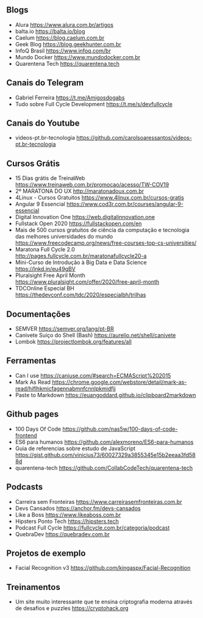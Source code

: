 ## Blogs

* Alura https://www.alura.com.br/artigos
* balta.io https://balta.io/blog
* Caelum https://blog.caelum.com.br
* Geek Blog https://blog.geekhunter.com.br
* InfoQ Brasil https://www.infoq.com/br
* Mundo Docker https://www.mundodocker.com.br
* Quarentena Tech https://quarentena.tech

## Canais do Telegram

* Gabriel Ferreira https://t.me/Amigosdogabs
* Tudo sobre Full Cycle Development https://t.me/s/devfullcycle

## Canais do Youtube

* videos-pt.br-tecnologia https://github.com/carolsoaressantos/videos-pt.br-tecnologia

## Cursos Grátis

* 15 Dias grátis de TreinaWeb https://www.treinaweb.com.br/promocao/acesso/TW-COV19
* 2º MARATONA DO UX http://maratonadoux.com.br
* 4Linux - Cursos Gratuitos https://www.4linux.com.br/cursos-gratis
* Angular 9 Essencial https://www.cod3r.com.br/courses/angular-9-essencial
* Digital Innovation One https://web.digitalinnovation.one
* Fullstack Open 2020 https://fullstackopen.com/en
* Mais de 500 cursos gratuitos de ciência da computação e tecnologia das melhores universidades do mundo https://www.freecodecamp.org/news/free-courses-top-cs-universities/
* Maratona Full Cycle 2.0 http://pages.fullcycle.com.br/maratonafullcycle20-a
* Mini-Curso de Introdução à Big Data e Data Science https://lnkd.in/eu49gBV
* Pluralsight Free April Month https://www.pluralsight.com/offer/2020/free-april-month
* TDCOnline Especial BH https://thedevconf.com/tdc/2020/especialbh/trilhas

## Documentações

* SEMVER https://semver.org/lang/pt-BR
* Canivete Suíço do Shell (Bash) https://aurelio.net/shell/canivete
* Lombok https://projectlombok.org/features/all

## Ferramentas

* Can I use https://caniuse.com/#search=ECMAScript%202015
* Mark As Read https://chrome.google.com/webstore/detail/mark-as-read/hiflhkmicfagennabmnfcnnlpkmidfjj
* Paste to Markdown https://euangoddard.github.io/clipboard2markdown

## Github pages

* 100 Days Of Code https://github.com/nas5w/100-days-of-code-frontend
* ES6 para humanos https://github.com/alexmoreno/ES6-para-humanos
* Guia de referencias sobre estudo de JavaScript https://gist.github.com/vinicius73/60027329a3855345e15b2eeaa3fd588d
* quarentena-tech https://github.com/CollabCodeTech/quarentena-tech

## Podcasts

* Carreira sem Fronteiras https://www.carreirasemfronteiras.com.br
* Devs Cansados https://anchor.fm/devs-cansados
* Like a Boss https://www.likeaboss.com.br
* Hipsters Ponto Tech https://hipsters.tech
* Podcast Full Cycle https://fullcycle.com.br/categoria/podcast
* QuebraDev https://quebradev.com.br

## Projetos de exemplo

* Facial Recognition v3 https://github.com/kingaspx/Facial-Recognition

## Treinamentos

* Um site muito interessante que te ensina criptografia moderna através de desafios e puzzles https://cryptohack.org
